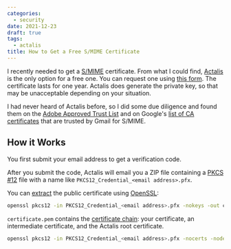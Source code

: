 ```yaml
---
categories:
  - security
date: 2021-12-23
draft: true
tags:
  - actalis
title: How to Get a Free S/MIME Certificate
---
```


I recently needed to get a [S/MIME](https://en.wikipedia.org/wiki/S/MIME)
certificate. From what I could find,
[Actalis](https://www.actalis.com/s-mime-certificates.aspx) is the only option
for a free one. You can request one using [this
form](https://extrassl.actalis.it/portal/uapub/freemail?lang=en). The
certificate lasts for one year. Actalis does generate the private key, so that
may be unacceptable depending on your situation.

I had never heard of Actalis before, so I did some due diligence and found them
on the [Adobe Approved Trust
List](https://helpx.adobe.com/acrobat/kb/approved-trust-list1.html) and on
Google's [list of CA certificates](https://support.google.com/a/answer/7448393)
that are trusted by Gmail for S/MIME.

## How it Works

You first submit your email address to get a verification code.

After you submit the code, Actalis will email you a ZIP file containing a [PKCS
\#12](Phttps://en.wikipedia.org/wiki/PKCS_12) file with a name like
`PKCS12_Credential_<email address>.pfx`.

You can
[extract](https://tecadmin.net/extract-private-key-and-certificate-files-from-pfx-file/)
the public certificate using [OpenSSL](https://www.openssl.org/):

```sh
openssl pkcs12 -in PKCS12_Credential_<email address>.pfx -nokeys -out certificate.pem
```

`certificate.pem` contains the [certificate
chain](https://en.wikipedia.org/wiki/Root_certificate): your certificate, an
intermediate certificate, and the Actalis root certificate.

```sh
openssl pkcs12 -in PKCS12_Credential_<email address>.pfx -nocerts -nodes -out private-key.pem
```
